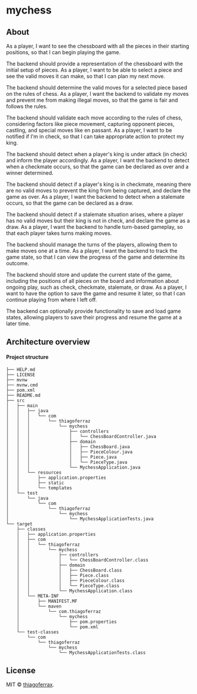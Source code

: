# mychess

## About

As a player, I want to see the chessboard with all the pieces in their starting positions, so that I can begin playing the game.

The backend should provide a representation of the chessboard with the initial setup of pieces.
As a player, I want to be able to select a piece and see the valid moves it can make, so that I can plan my next move.

The backend should determine the valid moves for a selected piece based on the rules of chess.
As a player, I want the backend to validate my moves and prevent me from making illegal moves, so that the game is fair and follows the rules.

The backend should validate each move according to the rules of chess, considering factors like piece movement, capturing opponent pieces, castling, and special moves like en passant.
As a player, I want to be notified if I'm in check, so that I can take appropriate action to protect my king.

The backend should detect when a player's king is under attack (in check) and inform the player accordingly.
As a player, I want the backend to detect when a checkmate occurs, so that the game can be declared as over and a winner determined.

The backend should detect if a player's king is in checkmate, meaning there are no valid moves to prevent the king from being captured, and declare the game as over.
As a player, I want the backend to detect when a stalemate occurs, so that the game can be declared as a draw.

The backend should detect if a stalemate situation arises, where a player has no valid moves but their king is not in check, and declare the game as a draw.
As a player, I want the backend to handle turn-based gameplay, so that each player takes turns making moves.

The backend should manage the turns of the players, allowing them to make moves one at a time.
As a player, I want the backend to track the game state, so that I can view the progress of the game and determine its outcome.

The backend should store and update the current state of the game, including the positions of all pieces on the board and information about ongoing play, such as check, checkmate, stalemate, or draw.
As a player, I want to have the option to save the game and resume it later, so that I can continue playing from where I left off.

The backend can optionally provide functionality to save and load game states, allowing players to save their progress and resume the game at a later time.

## Architecture overview

#### Project structure
```
├── HELP.md
├── LICENSE
├── mvnw
├── mvnw.cmd
├── pom.xml
├── README.md
├── src
│   ├── main
│   │   ├── java
│   │   │   └── com
│   │   │       └── thiagoferraz
│   │   │           └── mychess
│   │   │               ├── controllers
│   │   │               │   └── ChessBoardController.java
│   │   │               ├── domain
│   │   │               │   ├── ChessBoard.java
│   │   │               │   ├── PieceColour.java
│   │   │               │   ├── Piece.java
│   │   │               │   └── PieceType.java
│   │   │               └── MychessApplication.java
│   │   └── resources
│   │       ├── application.properties
│   │       ├── static
│   │       └── templates
│   └── test
│       └── java
│           └── com
│               └── thiagoferraz
│                   └── mychess
│                       └── MychessApplicationTests.java
└── target
    ├── classes
    │   ├── application.properties
    │   ├── com
    │   │   └── thiagoferraz
    │   │       └── mychess
    │   │           ├── controllers
    │   │           │   └── ChessBoardController.class
    │   │           ├── domain
    │   │           │   ├── ChessBoard.class
    │   │           │   ├── Piece.class
    │   │           │   ├── PieceColour.class
    │   │           │   └── PieceType.class
    │   │           └── MychessApplication.class
    │   └── META-INF
    │       ├── MANIFEST.MF
    │       └── maven
    │           └── com.thiagoferraz
    │               └── mychess
    │                   ├── pom.properties
    │                   └── pom.xml
    └── test-classes
        └── com
            └── thiagoferraz
                └── mychess
                    └── MychessApplicationTests.class
```
## License

MIT © [thiagoferrax](https://github.com/thiagoferrax).
